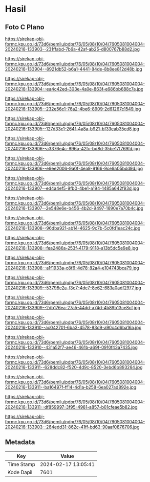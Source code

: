 # Hasil

## Foto C Plano

https://sirekap-obj-formc.kpu.go.id/73d6/pemilu/pdpr/76/05/08/10/04/7605081004004-20240216-133903--231ffabd-7b6a-42af-ab25-d800767b88d2.jpg

https://sirekap-obj-formc.kpu.go.id/73d6/pemilu/pdpr/76/05/08/10/04/7605081004004-20240216-133904--8921db52-b6a1-4441-84de-8b8ee812d48b.jpg

https://sirekap-obj-formc.kpu.go.id/73d6/pemilu/pdpr/76/05/08/10/04/7605081004004-20240216-133904--ea4c42ed-303e-4a0e-863f-e686bb688c7a.jpg

https://sirekap-obj-formc.kpu.go.id/73d6/pemilu/pdpr/76/05/08/10/04/7605081004004-20240216-133905--232e56c1-76a2-4be6-8909-2d61267c1549.jpg

https://sirekap-obj-formc.kpu.go.id/73d6/pemilu/pdpr/76/05/08/10/04/7605081004004-20240216-133905--127d33c1-264f-4a8a-b921-bf33eab35ed8.jpg

https://sirekap-obj-formc.kpu.go.id/73d6/pemilu/pdpr/76/05/08/10/04/7605081004004-20240216-133906--a3376e4c-896a-42fc-bd8d-35be17f769fd.jpg

https://sirekap-obj-formc.kpu.go.id/73d6/pemilu/pdpr/76/05/08/10/04/7605081004004-20240216-133906--e9ee2006-9a0f-4ea9-9166-9ce9a05bdd9d.jpg

https://sirekap-obj-formc.kpu.go.id/73d6/pemilu/pdpr/76/05/08/10/04/7605081004004-20240216-133907--ed4a4ef5-9fb0-4be1-a194-1485a642f93d.jpg

https://sirekap-obj-formc.kpu.go.id/73d6/pemilu/pdpr/76/05/08/10/04/7605081004004-20240216-133907--2e548e6e-b456-4b2d-9497-1690e7a70b4c.jpg

https://sirekap-obj-formc.kpu.go.id/73d6/pemilu/pdpr/76/05/08/10/04/7605081004004-20240216-133908--96dba921-ab14-4625-9c7b-5c0fd1eac24c.jpg

https://sirekap-obj-formc.kpu.go.id/73d6/pemilu/pdpr/76/05/08/10/04/7605081004004-20240216-133908--fea2486a-253f-4179-9118-a13b5dc5e9e8.jpg

https://sirekap-obj-formc.kpu.go.id/73d6/pemilu/pdpr/76/05/08/10/04/7605081004004-20240216-133908--a1f1933a-c8f6-4d78-82a4-e104743bca79.jpg

https://sirekap-obj-formc.kpu.go.id/73d6/pemilu/pdpr/76/05/08/10/04/7605081004004-20240216-133909--53798e2a-f3c7-4de7-8e62-683a0adf2977.jpg

https://sirekap-obj-formc.kpu.go.id/73d6/pemilu/pdpr/76/05/08/10/04/7605081004004-20240216-133909--2db176ea-27a5-44dd-a74d-4b89b13ce8cf.jpg

https://sirekap-obj-formc.kpu.go.id/73d6/pemilu/pdpr/76/05/08/10/04/7605081004004-20240216-133910--ac042701-6ba3-4578-83c9-a90c4d6ba16a.jpg

https://sirekap-obj-formc.kpu.go.id/73d6/pemilu/pdpr/76/05/08/10/04/7605081004004-20240216-133910--431a52f7-ae46-461b-a69f-0910f43a7435.jpg

https://sirekap-obj-formc.kpu.go.id/73d6/pemilu/pdpr/76/05/08/10/04/7605081004004-20240216-133911--628ddc82-f520-4d9c-8520-3ebd6b893264.jpg

https://sirekap-obj-formc.kpu.go.id/73d6/pemilu/pdpr/76/05/08/10/04/7605081004004-20240216-133911--ba16497f-ff14-4d1a-b258-6ea027ad892e.jpg

https://sirekap-obj-formc.kpu.go.id/73d6/pemilu/pdpr/76/05/08/10/04/7605081004004-20240216-133911--df859997-3f95-4981-a857-b01cfeae5b82.jpg

https://sirekap-obj-formc.kpu.go.id/73d6/pemilu/pdpr/76/05/08/10/04/7605081004004-20240216-133903--264edd31-862c-41ff-bd63-90aaf0876706.jpg


## Metadata

| Key        | Value               |
| ---------- | ------------------- |
| Time Stamp | 2024-02-17 13:05:41 |
| Kode Dapil | 7601                |



